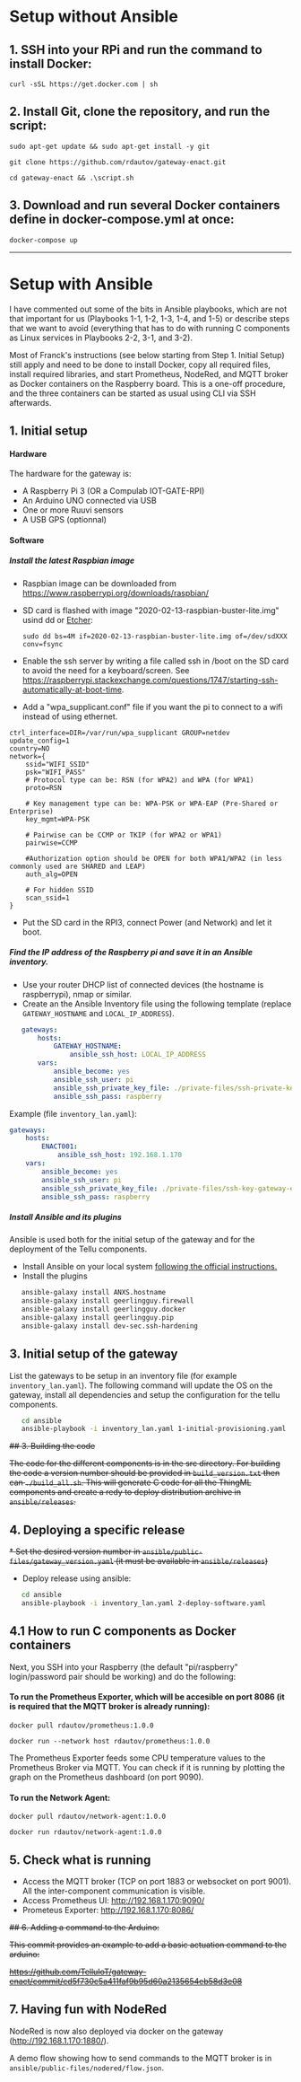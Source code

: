 # Setup without Ansible

## 1. SSH into your RPi and run the command to install Docker:

`curl -sSL https://get.docker.com | sh`

## 2. Install Git, clone the repository, and run the script:

`sudo apt-get update && sudo apt-get install -y git`

`git clone https://github.com/rdautov/gateway-enact.git`

`cd gateway-enact && .\script.sh`

## 3. Download and run several Docker containers define in docker-compose.yml at once:

`docker-compose up`

---

# Setup with Ansible

I have commented out some of the bits in Ansible playbooks, which are not that important for us (Playbooks 1-1, 1-2, 1-3, 1-4, and 1-5) or describe steps that we want to avoid (everything that has to do with running C components as Linux services in Playbooks 2-2, 3-1, and 3-2). 

Most of Franck's instructions (see below starting from Step 1. Initial Setup) still apply and need to be done to install Docker, copy all required files, install required libraries, and start Prometheus, NodeRed, and MQTT broker as Docker containers on the Raspberry board. This is a one-off procedure, and the three containers can be started as usual using CLI via SSH afterwards.

## 1. Initial setup

#### Hardware
The hardware for the gateway is:

* A Raspberry Pi 3 (OR a Compulab IOT-GATE-RPI)
* An Arduino UNO connected via USB
* One or more Ruuvi sensors
* A USB GPS (optionnal)


#### Software

##### Install the latest Raspbian image
 * Raspbian image can be downloaded from https://www.raspberrypi.org/downloads/raspbian/

 * SD card is flashed with image "2020-02-13-raspbian-buster-lite.img" usind dd or [Etcher](https://etcher.io): 
 
   `sudo dd bs=4M if=2020-02-13-raspbian-buster-lite.img of=/dev/sdXXX conv=fsync`

* Enable the ssh server by writing a file called ssh in /boot on the SD card to avoid the need for a keyboard/screen. See https://raspberrypi.stackexchange.com/questions/1747/starting-ssh-automatically-at-boot-time.

* Add a "wpa_supplicant.conf" file if you want the pi to connect to a wifi instead of using ethernet.
```
ctrl_interface=DIR=/var/run/wpa_supplicant GROUP=netdev
update_config=1
country=NO
network={
    ssid="WIFI_SSID"
    psk="WIFI_PASS"
    # Protocol type can be: RSN (for WPA2) and WPA (for WPA1)
    proto=RSN

    # Key management type can be: WPA-PSK or WPA-EAP (Pre-Shared or Enterprise)
    key_mgmt=WPA-PSK

    # Pairwise can be CCMP or TKIP (for WPA2 or WPA1)
    pairwise=CCMP

    #Authorization option should be OPEN for both WPA1/WPA2 (in less commonly used are SHARED and LEAP)
    auth_alg=OPEN

    # For hidden SSID
    scan_ssid=1
}
```

* Put the SD card in the RPI3, connect Power (and Network) and let it boot.

##### Find the IP address of the Raspberry pi and save it in an Ansible inventory.

 * Use your router DHCP list of connected devices (the hostname is raspberrypi), nmap or similar.
 * Create an the Ansible Inventory file using the following template (replace `GATEWAY_HOSTNAME` and `LOCAL_IP_ADDRESS`).

```yaml
   gateways:
       hosts:
           GATEWAY_HOSTNAME:
               ansible_ssh_host: LOCAL_IP_ADDRESS
       vars:
           ansible_become: yes
           ansible_ssh_user: pi
           ansible_ssh_private_key_file: ./private-files/ssh-private-key
           ansible_ssh_pass: raspberry
```
   
   
Example (file `inventory_lan.yaml`):

```yaml
gateways:
    hosts:
        ENACT001:
            ansible_ssh_host: 192.168.1.170
    vars:
        ansible_become: yes
        ansible_ssh_user: pi
        ansible_ssh_private_key_file: ./private-files/ssh-key-gateway-enact
        ansible_ssh_pass: raspberry
```

##### Install Ansible and its plugins

Ansible is used both for the initial setup of the gateway and for the deployment of the Tellu components.

 * Install Ansible on your local system [following the official instructions.](http://docs.ansible.com/ansible/latest/installation_guide/intro_installation.html#latest-releases-via-apt-ubuntu)
 * Install the plugins

```bash
   ansible-galaxy install ANXS.hostname
   ansible-galaxy install geerlingguy.firewall
   ansible-galaxy install geerlingguy.docker
   ansible-galaxy install geerlingguy.pip
   ansible-galaxy install dev-sec.ssh-hardening
```

## 3. Initial setup of the gateway 

List the gateways to be setup in an inventory file (for example `inventory_lan.yaml`). The following command will update the OS on the gateway, install all dependencies and setup the configuration for the tellu components.

```bash
   cd ansible
   ansible-playbook -i inventory_lan.yaml 1-initial-provisioning.yaml
```

~~## 3. Building the code~~

~~The code for the different components is in the src directory. For building the code a version number should be provided in `build_version.txt` then can `./build_all.sh`. This will generate C code for all the ThingML components and create a redy to deploy distribution archive in `ansible/releases`.~~

## 4. Deploying a specific release


~~* Set the desired version number in `ansible/public-files/gateway_version.yaml` (it must be available in `ansible/releases`)~~

*  Deploy release using ansible: 

```bash
   cd ansible
   ansible-playbook -i inventory_lan.yaml 2-deploy-software.yaml
```
## 4.1 How to run C components as Docker containers

Next, you SSH into your Raspberry (the default "pi/raspberry" login/password pair should be working) and do the following:

#### To run the Prometheus Exporter, which will be accesible on port 8086 (it is required that the MQTT broker is already running):

   `docker pull rdautov/prometheus:1.0.0`
   
   `docker run --network host rdautov/prometheus:1.0.0`
 
The Prometheus Exporter feeds some CPU temperature values to the Prometheus Broker via MQTT. You can check if it is running by plotting the graph on the Prometheus dashboard (on port 9090).

#### To run the Network Agent:

   `docker pull rdautov/network-agent:1.0.0`
   
   `docker run rdautov/network-agent:1.0.0`

## 5. Check what is running

* Access the MQTT broker (TCP on port 1883 or websocket on port 9001). All the inter-component communication is visible.
* Access Prometheus UI: http://192.168.1.170:9090/
* Prometeus Exporter: http://192.168.1.170:8086/

~~## 6. Adding a command to the Arduino:~~

~~This commit provides an example to add a basic actuation command to the arduino:~~

~~https://github.com/TelluIoT/gateway-enact/commit/cd5f730c5a411faf9b95d60a2135654eb58d3e08~~

## 7. Having fun with NodeRed
NodeRed is now also deployed via docker on the gateway (http://192.168.1.170:1880/).

A demo flow showing how to send commands to the MQTT broker is in `ansible/public-files/nodered/flow.json`.

